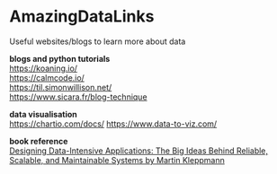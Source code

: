 # AmazingDataLinks
Useful websites/blogs to learn more about data 



**blogs and python tutorials**  
https://koaning.io/  
https://calmcode.io/  
https://til.simonwillison.net/  
https://www.sicara.fr/blog-technique

**data visualisation**   
https://chartio.com/docs/
https://www.data-to-viz.com/

**book reference**  
[ Designing Data-Intensive Applications: The Big Ideas Behind Reliable, Scalable, and Maintainable Systems
by Martin Kleppmann ](https://github.com/ms2ag16/Books/blob/master/Designing%20Data-Intensive%20Applications%20-%20Martin%20Kleppmann.pdf)
